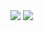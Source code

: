 <img src='img/header.gif'>
<img src="https://readme-typing-svg.herokuapp.com/?color=007acc&size=35&center=true&weight=700&size=40&pause=1500&&vCenter=true&width=1000&lines=𝙷𝚒+𝚒'𝚖+𝚊+𝙹𝚞𝚗𝚒𝚘𝚛+𝙵𝚞𝚕𝚕-𝚂𝚝𝚊𝚌𝚔+𝚆𝚎𝚋+𝙳𝚎𝚟𝚎𝚕𝚘𝚙𝚎𝚛+m">